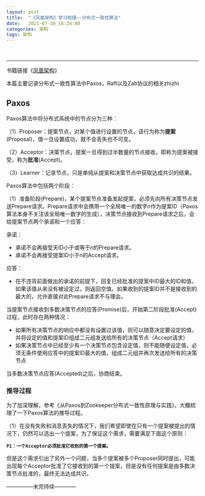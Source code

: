 ```yaml
---
layout: post
title:  "《凤凰架构》学习梳理——分布式一致性算法"
date:   2021-07-30 16:24:00
categories: 架构
tags: 架构
---
```

<br/>

------

书籍链接《[凤凰架构](https://icyfenix.cn/)》

本篇主要记录分布式一致性算法中Paxos，Raft以及Zab协议的相关zhizhi

## Paxos

Paxos算法中将分布式系统中的节点分为三种：

（1）Proposer：提案节点，对某个值进行设置的节点，该行为称为**提案**(Proposal)，值一旦设置成功，就不会丢失也不可变。

（2）Acceptor：决策节点，提案一旦得到过半数量的节点接收，即称为提案被接受，称为**批准**(Accept)。

（3）Learner：记录节点，只是单纯从提案和决策节点中获取达成共识的结果。

Paxos算法中包括两个阶段：

（1）准备阶段(Prepare)，某个提案节点准备发起提案，必须先向所有决策节点发送Prepare请求。Prepare请求中会携带一个全局唯一的数字n作为提案ID（Paxos算法本身不关注该全局唯一数字的生成），决策节点接收到Prepare请求之后，会给提案节点两个承诺和一个应答：

承诺：

* 承诺不会再接受天ID小于或等于n的Prepare请求。
* 承诺不会再接受提案ID小于n的Accept请求。

应答：

* 在不违背前面做出的承诺的前提下，回复已经批准的提案中ID最大的ID和值，如果该值从来没有被设定过，则返回空值。如果收到的提案ID并不是接收到的最大的，允许直接对此Prepare请求不与理会。

当提案节点接收到多数决策节点的应答(Promise)后，开始第二阶段批准(Accept)过程，此时存在两种情况：

* 如果所有决策节点的响应中都没有设置过该值，则可以随意决定要设定的值，并将设定的值和提案ID组成二元组发送给所有的决策节点（Accept请求）
* 如果决策节点中已经至少有一个决策节点包含设定值，则不能随便设定值，必须无条件使用应答中的提案ID最大的值，组成二元组并再次发送给所有的决策节点

当多数决策节点应答(Accepted)之后，协商结束。

### 推导过程

为了加深理解，参考《从Paxos到Zookeeper分布式一致性原理与实践》，大概梳理了一下Paxos算法的推导过程。

（1）在没有失败和消息丢失的情况下，我们希望即使在只有一个提案被提出的情况下，仍然可以选出一个提案，为了保证这个需求，需要满足下面这个原则：

**`P1：一个Acceptor必须批准它收到的第一个提案。`**

但是这个需求引出了另外一个问题，当多个提案被多个Proposer同时提出，可能出现每个Acceptor批准了它接收到的第一个提案，但是没有任何提案是由多数决策节点批准的，最终无法达成共识。



—————未完待续————
